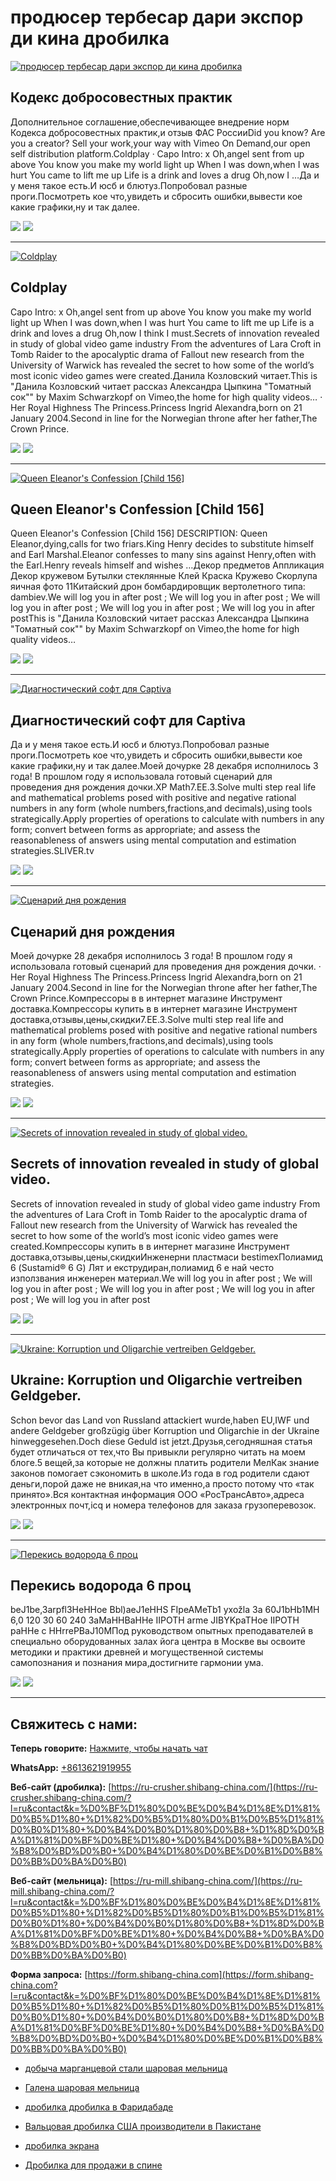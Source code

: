 # продюсер тербесар дари экспор ди кина дробилка

<a href="https://swt.shibang-china.com/?l=ru&img&k=%D0%BF%D1%80%D0%BE%D0%B4%D1%8E%D1%81%D0%B5%D1%80+%D1%82%D0%B5%D1%80%D0%B1%D0%B5%D1%81%D0%B0%D1%80+%D0%B4%D0%B0%D1%80%D0%B8+%D1%8D%D0%BA%D1%81%D0%BF%D0%BE%D1%80+%D0%B4%D0%B8+%D0%BA%D0%B8%D0%BD%D0%B0+%D0%B4%D1%80%D0%BE%D0%B1%D0%B8%D0%BB%D0%BA%D0%B0" target="_blank">![продюсер тербесар дари экспор ди кина дробилка](http://static.shibang-china.com/all-800x300/64.jpg)</a>

## Кодекс добросовестных практик
Дополнительное соглашение,обеспечивающее внедрение норм Кодекса добросовестных практик,и отзыв ФАС РоссииDid you know? Are you a creator? Sell your work,your way with Vimeo On Demand,our open self distribution platform.Coldplay&nbsp;&#0183;&#32;Capo Intro: x Oh,angel sent from up above You know you make my world light up When I was down,when I was hurt You came to lift me up Life is a drink and loves a drug Oh,now I …Да и у меня такое есть.И юсб и блютуз.Попробовал разные проги.Посмотреть кое что,увидеть и сбросить ошибки,вывести кое какие графики,ну и так далее.


<a href="https://whatsapp.shibangsoft.com/WhatsApp.php" target="_blank" title="WhatsApp">![](http://static.shibang-china.com/icon/whatsapp.png)</a> <a href="https://swt.shibang-china.com/?l=ru&icon&k=%D0%BF%D1%80%D0%BE%D0%B4%D1%8E%D1%81%D0%B5%D1%80+%D1%82%D0%B5%D1%80%D0%B1%D0%B5%D1%81%D0%B0%D1%80+%D0%B4%D0%B0%D1%80%D0%B8+%D1%8D%D0%BA%D1%81%D0%BF%D0%BE%D1%80+%D0%B4%D0%B8+%D0%BA%D0%B8%D0%BD%D0%B0+%D0%B4%D1%80%D0%BE%D0%B1%D0%B8%D0%BB%D0%BA%D0%B0" target="_blank">![](http://static.shibang-china.com/icon/chat-ru.png)</a>

---

<a href="https://swt.shibang-china.com/?l=ru&img&k=%D0%BF%D1%80%D0%BE%D0%B4%D1%8E%D1%81%D0%B5%D1%80+%D1%82%D0%B5%D1%80%D0%B1%D0%B5%D1%81%D0%B0%D1%80+%D0%B4%D0%B0%D1%80%D0%B8+%D1%8D%D0%BA%D1%81%D0%BF%D0%BE%D1%80+%D0%B4%D0%B8+%D0%BA%D0%B8%D0%BD%D0%B0+%D0%B4%D1%80%D0%BE%D0%B1%D0%B8%D0%BB%D0%BA%D0%B0" target="_blank">![Coldplay](http://static.shibang-china.com/all-800x300/508.jpg)</a>

## Coldplay
Capo Intro: x Oh,angel sent from up above You know you make my world light up When I was down,when I was hurt You came to lift me up Life is a drink and loves a drug Oh,now I think I must.Secrets of innovation revealed in study of global video game industry From the adventures of Lara Croft in Tomb Raider to the apocalyptic drama of Fallout new research from the University of Warwick has revealed the secret to how some of the world’s most iconic video games were created.Данила Козловский читает.This is &quot;Данила Козловский читает рассказ Александра Цыпкина &quot;Томатный сок&quot;&quot; by Maxim Schwarzkopf on Vimeo,the home for high quality videos…&nbsp;&#0183;&#32;Her Royal Highness The Princess.Princess Ingrid Alexandra,born on 21 January 2004.Second in line for the Norwegian throne after her father,The Crown Prince.


<a href="https://whatsapp.shibangsoft.com/WhatsApp.php" target="_blank" title="WhatsApp">![](http://static.shibang-china.com/icon/whatsapp.png)</a> <a href="https://swt.shibang-china.com/?l=ru&icon&k=%D0%BF%D1%80%D0%BE%D0%B4%D1%8E%D1%81%D0%B5%D1%80+%D1%82%D0%B5%D1%80%D0%B1%D0%B5%D1%81%D0%B0%D1%80+%D0%B4%D0%B0%D1%80%D0%B8+%D1%8D%D0%BA%D1%81%D0%BF%D0%BE%D1%80+%D0%B4%D0%B8+%D0%BA%D0%B8%D0%BD%D0%B0+%D0%B4%D1%80%D0%BE%D0%B1%D0%B8%D0%BB%D0%BA%D0%B0" target="_blank">![](http://static.shibang-china.com/icon/chat-ru.png)</a>

---

<a href="https://swt.shibang-china.com/?l=ru&img&k=%D0%BF%D1%80%D0%BE%D0%B4%D1%8E%D1%81%D0%B5%D1%80+%D1%82%D0%B5%D1%80%D0%B1%D0%B5%D1%81%D0%B0%D1%80+%D0%B4%D0%B0%D1%80%D0%B8+%D1%8D%D0%BA%D1%81%D0%BF%D0%BE%D1%80+%D0%B4%D0%B8+%D0%BA%D0%B8%D0%BD%D0%B0+%D0%B4%D1%80%D0%BE%D0%B1%D0%B8%D0%BB%D0%BA%D0%B0" target="_blank">![Queen Eleanor's Confession [Child 156]](http://static.shibang-china.com/all-800x300/797.jpg)</a>

## Queen Eleanor's Confession [Child 156]
Queen Eleanor's Confession [Child 156] DESCRIPTION: Queen Eleanor,dying,calls for two friars.King Henry decides to substitute himself and Earl Marshal.Eleanor confesses to many sins against Henry,often with the Earl.Henry reveals himself and wishes …Декор предметов Аппликация Декор кружевом Бутылки стеклянные Клей Краска Кружево Скорлупа яичная фото 11Китайский дрон бомбардировщик вертолетного типа: dambiev.We will log you in after post ; We will log you in after post ; We will log you in after post ; We will log you in after post ; We will log you in after postThis is &quot;Данила Козловский читает рассказ Александра Цыпкина &quot;Томатный сок&quot;&quot; by Maxim Schwarzkopf on Vimeo,the home for high quality videos…


<a href="https://whatsapp.shibangsoft.com/WhatsApp.php" target="_blank" title="WhatsApp">![](http://static.shibang-china.com/icon/whatsapp.png)</a> <a href="https://swt.shibang-china.com/?l=ru&icon&k=%D0%BF%D1%80%D0%BE%D0%B4%D1%8E%D1%81%D0%B5%D1%80+%D1%82%D0%B5%D1%80%D0%B1%D0%B5%D1%81%D0%B0%D1%80+%D0%B4%D0%B0%D1%80%D0%B8+%D1%8D%D0%BA%D1%81%D0%BF%D0%BE%D1%80+%D0%B4%D0%B8+%D0%BA%D0%B8%D0%BD%D0%B0+%D0%B4%D1%80%D0%BE%D0%B1%D0%B8%D0%BB%D0%BA%D0%B0" target="_blank">![](http://static.shibang-china.com/icon/chat-ru.png)</a>

---

<a href="https://swt.shibang-china.com/?l=ru&img&k=%D0%BF%D1%80%D0%BE%D0%B4%D1%8E%D1%81%D0%B5%D1%80+%D1%82%D0%B5%D1%80%D0%B1%D0%B5%D1%81%D0%B0%D1%80+%D0%B4%D0%B0%D1%80%D0%B8+%D1%8D%D0%BA%D1%81%D0%BF%D0%BE%D1%80+%D0%B4%D0%B8+%D0%BA%D0%B8%D0%BD%D0%B0+%D0%B4%D1%80%D0%BE%D0%B1%D0%B8%D0%BB%D0%BA%D0%B0" target="_blank">![Диагностический софт для Captiva](http://static.shibang-china.com/all-800x300/582.jpg)</a>

## Диагностический софт для Captiva
Да и у меня такое есть.И юсб и блютуз.Попробовал разные проги.Посмотреть кое что,увидеть и сбросить ошибки,вывести кое какие графики,ну и так далее.Моей дочурке 28 декабря исполнилось 3 года! В прошлом году я использовала готовый сценарий для проведения дня рождения дочки.XP Math7.EE.3.Solve multi step real life and mathematical problems posed with positive and negative rational numbers in any form (whole numbers,fractions,and decimals),using tools strategically.Apply properties of operations to calculate with numbers in any form; convert between forms as appropriate; and assess the reasonableness of answers using mental computation and estimation strategies.SLIVER.tv


<a href="https://whatsapp.shibangsoft.com/WhatsApp.php" target="_blank" title="WhatsApp">![](http://static.shibang-china.com/icon/whatsapp.png)</a> <a href="https://swt.shibang-china.com/?l=ru&icon&k=%D0%BF%D1%80%D0%BE%D0%B4%D1%8E%D1%81%D0%B5%D1%80+%D1%82%D0%B5%D1%80%D0%B1%D0%B5%D1%81%D0%B0%D1%80+%D0%B4%D0%B0%D1%80%D0%B8+%D1%8D%D0%BA%D1%81%D0%BF%D0%BE%D1%80+%D0%B4%D0%B8+%D0%BA%D0%B8%D0%BD%D0%B0+%D0%B4%D1%80%D0%BE%D0%B1%D0%B8%D0%BB%D0%BA%D0%B0" target="_blank">![](http://static.shibang-china.com/icon/chat-ru.png)</a>

---

<a href="https://swt.shibang-china.com/?l=ru&img&k=%D0%BF%D1%80%D0%BE%D0%B4%D1%8E%D1%81%D0%B5%D1%80+%D1%82%D0%B5%D1%80%D0%B1%D0%B5%D1%81%D0%B0%D1%80+%D0%B4%D0%B0%D1%80%D0%B8+%D1%8D%D0%BA%D1%81%D0%BF%D0%BE%D1%80+%D0%B4%D0%B8+%D0%BA%D0%B8%D0%BD%D0%B0+%D0%B4%D1%80%D0%BE%D0%B1%D0%B8%D0%BB%D0%BA%D0%B0" target="_blank">![Сценарий дня рождения](http://static.shibang-china.com/all-800x300/1351.jpg)</a>

## Сценарий дня рождения
Моей дочурке 28 декабря исполнилось 3 года! В прошлом году я использовала готовый сценарий для проведения дня рождения дочки.&nbsp;&#0183;&#32;Her Royal Highness The Princess.Princess Ingrid Alexandra,born on 21 January 2004.Second in line for the Norwegian throne after her father,The Crown Prince.Компрессоры в в интернет магазине Инструмент доставка.Компрессоры купить в в интернет магазине Инструмент доставка,отзывы,цены,скидки7.EE.3.Solve multi step real life and mathematical problems posed with positive and negative rational numbers in any form (whole numbers,fractions,and decimals),using tools strategically.Apply properties of operations to calculate with numbers in any form; convert between forms as appropriate; and assess the reasonableness of answers using mental computation and estimation strategies.


<a href="https://whatsapp.shibangsoft.com/WhatsApp.php" target="_blank" title="WhatsApp">![](http://static.shibang-china.com/icon/whatsapp.png)</a> <a href="https://swt.shibang-china.com/?l=ru&icon&k=%D0%BF%D1%80%D0%BE%D0%B4%D1%8E%D1%81%D0%B5%D1%80+%D1%82%D0%B5%D1%80%D0%B1%D0%B5%D1%81%D0%B0%D1%80+%D0%B4%D0%B0%D1%80%D0%B8+%D1%8D%D0%BA%D1%81%D0%BF%D0%BE%D1%80+%D0%B4%D0%B8+%D0%BA%D0%B8%D0%BD%D0%B0+%D0%B4%D1%80%D0%BE%D0%B1%D0%B8%D0%BB%D0%BA%D0%B0" target="_blank">![](http://static.shibang-china.com/icon/chat-ru.png)</a>

---

<a href="https://swt.shibang-china.com/?l=ru&img&k=%D0%BF%D1%80%D0%BE%D0%B4%D1%8E%D1%81%D0%B5%D1%80+%D1%82%D0%B5%D1%80%D0%B1%D0%B5%D1%81%D0%B0%D1%80+%D0%B4%D0%B0%D1%80%D0%B8+%D1%8D%D0%BA%D1%81%D0%BF%D0%BE%D1%80+%D0%B4%D0%B8+%D0%BA%D0%B8%D0%BD%D0%B0+%D0%B4%D1%80%D0%BE%D0%B1%D0%B8%D0%BB%D0%BA%D0%B0" target="_blank">![Secrets of innovation revealed in study of global video.](http://static.shibang-china.com/all-800x300/584.jpg)</a>

## Secrets of innovation revealed in study of global video.
Secrets of innovation revealed in study of global video game industry From the adventures of Lara Croft in Tomb Raider to the apocalyptic drama of Fallout new research from the University of Warwick has revealed the secret to how some of the world’s most iconic video games were created.Компрессоры купить в в интернет магазине Инструмент доставка,отзывы,цены,скидкиИнженерни пластмаси bestimexПолиамид 6 (Sustamid&#174; 6 G) Лят и екструдиран,полиамид 6 е най често използвания инженерен материал.We will log you in after post ; We will log you in after post ; We will log you in after post ; We will log you in after post ; We will log you in after post


<a href="https://whatsapp.shibangsoft.com/WhatsApp.php" target="_blank" title="WhatsApp">![](http://static.shibang-china.com/icon/whatsapp.png)</a> <a href="https://swt.shibang-china.com/?l=ru&icon&k=%D0%BF%D1%80%D0%BE%D0%B4%D1%8E%D1%81%D0%B5%D1%80+%D1%82%D0%B5%D1%80%D0%B1%D0%B5%D1%81%D0%B0%D1%80+%D0%B4%D0%B0%D1%80%D0%B8+%D1%8D%D0%BA%D1%81%D0%BF%D0%BE%D1%80+%D0%B4%D0%B8+%D0%BA%D0%B8%D0%BD%D0%B0+%D0%B4%D1%80%D0%BE%D0%B1%D0%B8%D0%BB%D0%BA%D0%B0" target="_blank">![](http://static.shibang-china.com/icon/chat-ru.png)</a>

---

<a href="https://swt.shibang-china.com/?l=ru&img&k=%D0%BF%D1%80%D0%BE%D0%B4%D1%8E%D1%81%D0%B5%D1%80+%D1%82%D0%B5%D1%80%D0%B1%D0%B5%D1%81%D0%B0%D1%80+%D0%B4%D0%B0%D1%80%D0%B8+%D1%8D%D0%BA%D1%81%D0%BF%D0%BE%D1%80+%D0%B4%D0%B8+%D0%BA%D0%B8%D0%BD%D0%B0+%D0%B4%D1%80%D0%BE%D0%B1%D0%B8%D0%BB%D0%BA%D0%B0" target="_blank">![Ukraine: Korruption und Oligarchie vertreiben Geldgeber.](http://static.shibang-china.com/all-800x300/1042.jpg)</a>

## Ukraine: Korruption und Oligarchie vertreiben Geldgeber.
Schon bevor das Land von Russland attackiert wurde,haben EU,IWF und andere Geldgeber gro&#223;z&#252;gig &#252;ber Korruption und Oligarchie in der Ukraine hinweggesehen.Doch diese Geduld ist jetzt.Друзья,сегодняшная статья будет отличаться от тех,что Вы привыкли регулярно читать на моем блоге.5 вещей,за которые не должны платить родители МелКак знание законов помогает сэкономить в школе.Из года в год родители сдают деньги,порой даже не вникая,на что именно,а просто потому что &#171;так принято&#187;.Вся контактная информация ООО &#171;РосТрансАвто&#187;,адреса электронных почт,icq и номера телефонов для заказа грузоперевозок.


<a href="https://whatsapp.shibangsoft.com/WhatsApp.php" target="_blank" title="WhatsApp">![](http://static.shibang-china.com/icon/whatsapp.png)</a> <a href="https://swt.shibang-china.com/?l=ru&icon&k=%D0%BF%D1%80%D0%BE%D0%B4%D1%8E%D1%81%D0%B5%D1%80+%D1%82%D0%B5%D1%80%D0%B1%D0%B5%D1%81%D0%B0%D1%80+%D0%B4%D0%B0%D1%80%D0%B8+%D1%8D%D0%BA%D1%81%D0%BF%D0%BE%D1%80+%D0%B4%D0%B8+%D0%BA%D0%B8%D0%BD%D0%B0+%D0%B4%D1%80%D0%BE%D0%B1%D0%B8%D0%BB%D0%BA%D0%B0" target="_blank">![](http://static.shibang-china.com/icon/chat-ru.png)</a>

---

<a href="https://swt.shibang-china.com/?l=ru&img&k=%D0%BF%D1%80%D0%BE%D0%B4%D1%8E%D1%81%D0%B5%D1%80+%D1%82%D0%B5%D1%80%D0%B1%D0%B5%D1%81%D0%B0%D1%80+%D0%B4%D0%B0%D1%80%D0%B8+%D1%8D%D0%BA%D1%81%D0%BF%D0%BE%D1%80+%D0%B4%D0%B8+%D0%BA%D0%B8%D0%BD%D0%B0+%D0%B4%D1%80%D0%BE%D0%B1%D0%B8%D0%BB%D0%BA%D0%B0" target="_blank">![Перекись водорода 6 проц](http://static.shibang-china.com/all-800x300/1496.jpg)</a>

## Перекись водорода 6 проц
beJ1be,3arpfl3HeHHoe Bbl)aeJ1eHHS FIpeAMeTb1 yxožla 3a 60J1bHb1MH 6,0 120 30 60 240 3aMaHHBaHHe IIPOTH arme JIBYKpaTHoe IIPOTH paHHe c HHrrePBaJ10MПод руководством опытных преподавателей в специально оборудованных залах йога центра в Москве вы освоите методики и практики древней и могущественной системы самопознания и познания мира,достигните гармонии ума.

<a href="https://whatsapp.shibangsoft.com/WhatsApp.php" target="_blank" title="WhatsApp">![](http://static.shibang-china.com/icon/whatsapp.png)</a> <a href="https://swt.shibang-china.com/?l=ru&icon&k=%D0%BF%D1%80%D0%BE%D0%B4%D1%8E%D1%81%D0%B5%D1%80+%D1%82%D0%B5%D1%80%D0%B1%D0%B5%D1%81%D0%B0%D1%80+%D0%B4%D0%B0%D1%80%D0%B8+%D1%8D%D0%BA%D1%81%D0%BF%D0%BE%D1%80+%D0%B4%D0%B8+%D0%BA%D0%B8%D0%BD%D0%B0+%D0%B4%D1%80%D0%BE%D0%B1%D0%B8%D0%BB%D0%BA%D0%B0" target="_blank">![](http://static.shibang-china.com/icon/chat-ru.png)</a>

---
## Свяжитесь с нами:

**Теперь говорите:** [Нажмите, чтобы начать чат](https://swt.shibang-china.com?l=ru&contact&k=%D0%BF%D1%80%D0%BE%D0%B4%D1%8E%D1%81%D0%B5%D1%80+%D1%82%D0%B5%D1%80%D0%B1%D0%B5%D1%81%D0%B0%D1%80+%D0%B4%D0%B0%D1%80%D0%B8+%D1%8D%D0%BA%D1%81%D0%BF%D0%BE%D1%80+%D0%B4%D0%B8+%D0%BA%D0%B8%D0%BD%D0%B0+%D0%B4%D1%80%D0%BE%D0%B1%D0%B8%D0%BB%D0%BA%D0%B0)

**WhatsApp:**  [+8613621919955](https://whatsapp.shibangsoft.com/WhatsApp.php)

**Веб-сайт (дробилка):** [https://ru-crusher.shibang-china.com/](https://ru-crusher.shibang-china.com/?l=ru&contact&k=%D0%BF%D1%80%D0%BE%D0%B4%D1%8E%D1%81%D0%B5%D1%80+%D1%82%D0%B5%D1%80%D0%B1%D0%B5%D1%81%D0%B0%D1%80+%D0%B4%D0%B0%D1%80%D0%B8+%D1%8D%D0%BA%D1%81%D0%BF%D0%BE%D1%80+%D0%B4%D0%B8+%D0%BA%D0%B8%D0%BD%D0%B0+%D0%B4%D1%80%D0%BE%D0%B1%D0%B8%D0%BB%D0%BA%D0%B0)

**Веб-сайт (мельница):** [https://ru-mill.shibang-china.com/](https://ru-mill.shibang-china.com/?l=ru&contact&k=%D0%BF%D1%80%D0%BE%D0%B4%D1%8E%D1%81%D0%B5%D1%80+%D1%82%D0%B5%D1%80%D0%B1%D0%B5%D1%81%D0%B0%D1%80+%D0%B4%D0%B0%D1%80%D0%B8+%D1%8D%D0%BA%D1%81%D0%BF%D0%BE%D1%80+%D0%B4%D0%B8+%D0%BA%D0%B8%D0%BD%D0%B0+%D0%B4%D1%80%D0%BE%D0%B1%D0%B8%D0%BB%D0%BA%D0%B0)

**Форма запроса:** [https://form.shibang-china.com](https://form.shibang-china.com?l=ru&contact&k=%D0%BF%D1%80%D0%BE%D0%B4%D1%8E%D1%81%D0%B5%D1%80+%D1%82%D0%B5%D1%80%D0%B1%D0%B5%D1%81%D0%B0%D1%80+%D0%B4%D0%B0%D1%80%D0%B8+%D1%8D%D0%BA%D1%81%D0%BF%D0%BE%D1%80+%D0%B4%D0%B8+%D0%BA%D0%B8%D0%BD%D0%B0+%D0%B4%D1%80%D0%BE%D0%B1%D0%B8%D0%BB%D0%BA%D0%B0)

* [добыча марганцевой стали шаровая мельница](../123/%D0%B4%D0%BE%D0%B1%D1%8B%D1%87%D0%B0%20%D0%BC%D0%B0%D1%80%D0%B3%D0%B0%D0%BD%D1%86%D0%B5%D0%B2%D0%BE%D0%B9%20%D1%81%D1%82%D0%B0%D0%BB%D0%B8%20%D1%88%D0%B0%D1%80%D0%BE%D0%B2%D0%B0%D1%8F%20%D0%BC%D0%B5%D0%BB%D1%8C%D0%BD%D0%B8%D1%86%D0%B0.md)

* [Галена шаровая мельница](../125/%D0%93%D0%B0%D0%BB%D0%B5%D0%BD%D0%B0%20%D1%88%D0%B0%D1%80%D0%BE%D0%B2%D0%B0%D1%8F%20%D0%BC%D0%B5%D0%BB%D1%8C%D0%BD%D0%B8%D1%86%D0%B0.md)

* [дробилка дробилка в Фаридабаде](../124/%D0%B4%D1%80%D0%BE%D0%B1%D0%B8%D0%BB%D0%BA%D0%B0%20%D0%B4%D1%80%D0%BE%D0%B1%D0%B8%D0%BB%D0%BA%D0%B0%20%D0%B2%20%D0%A4%D0%B0%D1%80%D0%B8%D0%B4%D0%B0%D0%B1%D0%B0%D0%B4%D0%B5.md)

* [Вальцовая дробилка США производители в Пакистане](../121/%D0%92%D0%B0%D0%BB%D1%8C%D1%86%D0%BE%D0%B2%D0%B0%D1%8F%20%D0%B4%D1%80%D0%BE%D0%B1%D0%B8%D0%BB%D0%BA%D0%B0%20%D0%A1%D0%A8%D0%90%20%D0%BF%D1%80%D0%BE%D0%B8%D0%B7%D0%B2%D0%BE%D0%B4%D0%B8%D1%82%D0%B5%D0%BB%D0%B8%20%D0%B2%20%D0%9F%D0%B0%D0%BA%D0%B8%D1%81%D1%82%D0%B0%D0%BD%D0%B5.md)

* [дробилка экрана](../121/%D0%B4%D1%80%D0%BE%D0%B1%D0%B8%D0%BB%D0%BA%D0%B0%20%D1%8D%D0%BA%D1%80%D0%B0%D0%BD%D0%B0.md)

* [Дробилка для продажи в спине](../124/%D0%94%D1%80%D0%BE%D0%B1%D0%B8%D0%BB%D0%BA%D0%B0%20%D0%B4%D0%BB%D1%8F%20%D0%BF%D1%80%D0%BE%D0%B4%D0%B0%D0%B6%D0%B8%20%D0%B2%20%D1%81%D0%BF%D0%B8%D0%BD%D0%B5.md)
